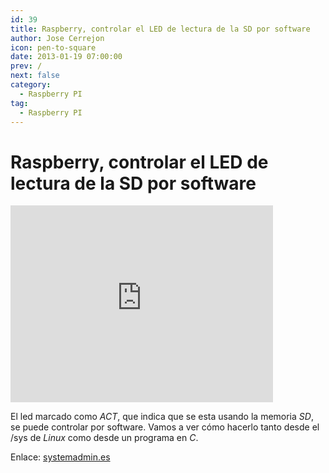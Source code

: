 ```yaml
---
id: 39
title: Raspberry, controlar el LED de lectura de la SD por software
author: Jose Cerrejon
icon: pen-to-square
date: 2013-01-19 07:00:00
prev: /
next: false
category:
  - Raspberry PI
tag:
  - Raspberry PI
---
```


# Raspberry, controlar el LED de lectura de la SD por software

<iframe width="420" height="315" src="http://www.youtube.com/embed/pAgIc4kmamE" frameborder="0" allowfullscreen></iframe>

El led marcado como *ACT*, que indica que se esta usando la memoria *SD*, se puede  controlar por software. Vamos a ver cómo hacerlo tanto desde el /sys de *Linux*  como desde un programa en *C*.

Enlace: [systemadmin.es](http://systemadmin.es/2013/01/raspberry-controlar-el-led-de-lectura-de-la-sd-por-software)